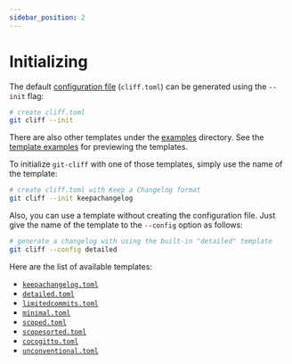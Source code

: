 ```yaml
---
sidebar_position: 2
---
```


# Initializing

The default [configuration file](/docs/configuration) (`cliff.toml`) can be generated using the `--init` flag:

```bash
# create cliff.toml
git cliff --init
```

There are also other templates under the [examples](https://github.com/orhun/git-cliff/blob/main/examples) directory. See the [template examples](/docs/templating/examples) for previewing the templates.

To initialize `git-cliff` with one of those templates, simply use the name of the template:

```bash
# create cliff.toml with Keep a Changelog format
git cliff --init keepachangelog
```

Also, you can use a template without creating the configuration file. Just give the name of the template to the `--config` option as follows:

```bash
# generate a changelog with using the built-in "detailed" template
git cliff --config detailed
```

Here are the list of available templates:

- [`keepachangelog.toml`](https://github.com/orhun/git-cliff/tree/main/examples/keepachangelog.toml)
- [`detailed.toml`](https://github.com/orhun/git-cliff/tree/main/examples/detailed.toml)
- [`limitedcommits.toml`](https://github.com/orhun/git-cliff/tree/main/examples/limitedcommits.toml)
- [`minimal.toml`](https://github.com/orhun/git-cliff/tree/main/examples/minimal.toml)
- [`scoped.toml`](https://github.com/orhun/git-cliff/tree/main/examples/scoped.toml)
- [`scopesorted.toml`](https://github.com/orhun/git-cliff/tree/main/examples/scopesorted.toml)
- [`cocogitto.toml`](https://github.com/orhun/git-cliff/tree/main/examples/cocogitto.toml)
- [`unconventional.toml`](https://github.com/orhun/git-cliff/tree/main/examples/unconventional.toml)
